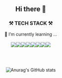 <div align="center">
  <h2> Hi there 👋 </h2>
  <h3> ⚒ TECH STACK ⚒ </h3>
  🌱 I’m currently learning ...
  <br/>
  <br/>
  <div style="display:flex; align-items:center; justify-content:center;">
    <img src="https://img.shields.io/badge/Javascript-f4a261?style=flat-square&logo=Javascript&logoColor=white"/>
    <img src="https://img.shields.io/badge/Typescript-3766AB?style=flat-square&logo=Typescript&logoColor=white"/>
    <img src="https://img.shields.io/badge/Angular-DD0031?style=flat-square&logo=Angular&logoColor=white"/>
    <img src="https://img.shields.io/badge/React-61DAFB?style=flat-square&logo=React&logoColor=white"/>
    <img src="https://img.shields.io/badge/RxJS-B7178C?style=flat-square&logo=ReactiveX&logoColor=white"/>
    <img src="https://img.shields.io/badge/NestJS-E0234E?style=flat-square&logo=NestJS&logoColor=white"/>
    <img src="https://img.shields.io/badge/GraphQL-E434AA?style=flat-square&logo=GraphQL&logoColor=white"/>
    <img src="https://img.shields.io/badge/Prisma-2D3748?style=flat-square&logo=Prisma&logoColor=white"/>
  </div>
  <br/>
  <br/>
  <br/>

  ![Anurag's GitHub stats](https://github-readme-stats.vercel.app/api?username=yurim22&hide=contribs,prs&show_icons=true&theme=radical)
</div>

